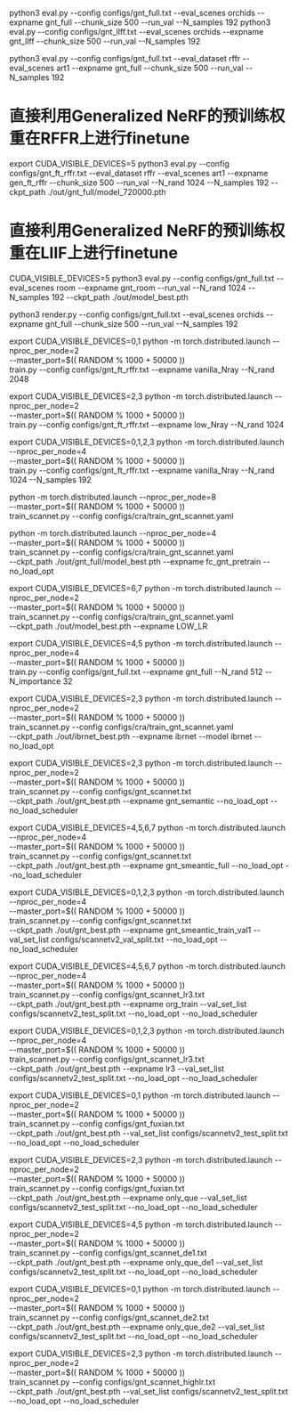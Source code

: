 python3 eval.py --config configs/gnt_full.txt --eval_scenes orchids --expname gnt_full --chunk_size 500 --run_val --N_samples 192
python3 eval.py --config configs/gnt_llff.txt --eval_scenes orchids --expname gnt_llff --chunk_size 500 --run_val --N_samples 192

python3 eval.py --config configs/gnt_full.txt --eval_dataset rffr --eval_scenes art1 --expname gnt_full --chunk_size 500 --run_val --N_samples 192

# 直接利用Generalized NeRF的预训练权重在RFFR上进行finetune
export CUDA_VISIBLE_DEVICES=5
python3 eval.py --config configs/gnt_ft_rffr.txt --eval_dataset rffr --eval_scenes art1 --expname gen_ft_rffr --chunk_size 500 --run_val --N_rand 1024 --N_samples 192 --ckpt_path ./out/gnt_full/model_720000.pth

# 直接利用Generalized NeRF的预训练权重在LIIF上进行finetune
CUDA_VISIBLE_DEVICES=5 python3 eval.py --config configs/gnt_full.txt  --eval_scenes room --expname gnt_room --run_val --N_rand 1024 --N_samples 192 --ckpt_path ./out/model_best.pth

python3 render.py --config configs/gnt_full.txt --eval_scenes orchids --expname gnt_full --chunk_size 500 --run_val --N_samples 192

export CUDA_VISIBLE_DEVICES=0,1
python -m torch.distributed.launch --nproc_per_node=2 \
       --master_port=$(( RANDOM % 1000 + 50000 )) \
       train.py --config configs/gnt_ft_rffr.txt --expname vanilla_Nray --N_rand 2048


export CUDA_VISIBLE_DEVICES=2,3
python -m torch.distributed.launch --nproc_per_node=2 \
       --master_port=$(( RANDOM % 1000 + 50000 )) \
       train.py --config configs/gnt_ft_rffr.txt --expname low_Nray --N_rand 1024

export CUDA_VISIBLE_DEVICES=0,1,2,3
python -m torch.distributed.launch --nproc_per_node=4 \
       --master_port=$(( RANDOM % 1000 + 50000 )) \
       train.py --config configs/gnt_ft_rffr.txt --expname vanilla_Nray --N_rand 1024 --N_samples 192


python -m torch.distributed.launch --nproc_per_node=8 \
       --master_port=$(( RANDOM % 1000 + 50000 )) \
       train_scannet.py --config configs/cra/train_gnt_scannet.yaml


python -m torch.distributed.launch --nproc_per_node=4 \
       --master_port=$(( RANDOM % 1000 + 50000 )) \
       train_scannet.py --config configs/cra/train_gnt_scannet.yaml \
       --ckpt_path ./out/gnt_full/model_best.pth --expname fc_gnt_pretrain --no_load_opt

export CUDA_VISIBLE_DEVICES=6,7
python -m torch.distributed.launch --nproc_per_node=2 \
       --master_port=$(( RANDOM % 1000 + 50000 )) \
       train_scannet.py --config configs/cra/train_gnt_scannet.yaml \
       --ckpt_path ./out/model_best.pth --expname LOW_LR

export CUDA_VISIBLE_DEVICES=4,5
python -m torch.distributed.launch --nproc_per_node=4 \
       --master_port=$(( RANDOM % 1000 + 50000 )) \
       train.py --config configs/gnt_full.txt --expname gnt_full --N_rand 512 --N_importance 32


export CUDA_VISIBLE_DEVICES=2,3
python -m torch.distributed.launch --nproc_per_node=2 \
       --master_port=$(( RANDOM % 1000 + 50000 )) \
       train_scannet.py --config configs/cra/train_gnt_scannet.yaml \
       --ckpt_path ./out/ibrnet_best.pth --expname ibrnet --model ibrnet  --no_load_opt




export CUDA_VISIBLE_DEVICES=2,3
python -m torch.distributed.launch --nproc_per_node=2 \
       --master_port=$(( RANDOM % 1000 + 50000 )) \
       train_scannet.py --config configs/gnt_scannet.txt \
       --ckpt_path ./out/gnt_best.pth --expname gnt_semantic --no_load_opt --no_load_scheduler


export CUDA_VISIBLE_DEVICES=4,5,6,7
python -m torch.distributed.launch --nproc_per_node=4 \
       --master_port=$(( RANDOM % 1000 + 50000 )) \
       train_scannet.py --config configs/gnt_scannet.txt \
       --ckpt_path ./out/gnt_best.pth --expname gnt_smeantic_full --no_load_opt --no_load_scheduler


export CUDA_VISIBLE_DEVICES=0,1,2,3
python -m torch.distributed.launch --nproc_per_node=4 \
       --master_port=$(( RANDOM % 1000 + 50000 )) \
       train_scannet.py --config configs/gnt_scannet.txt \
       --ckpt_path ./out/gnt_best.pth --expname gnt_smeantic_train_val1 --val_set_list configs/scannetv2_val_split.txt --no_load_opt --no_load_scheduler

export CUDA_VISIBLE_DEVICES=4,5,6,7
python -m torch.distributed.launch --nproc_per_node=4 \
       --master_port=$(( RANDOM % 1000 + 50000 )) \
       train_scannet.py --config configs/gnt_scannet_lr3.txt \
       --ckpt_path ./out/gnt_best.pth --expname org_train --val_set_list configs/scannetv2_test_split.txt --no_load_opt --no_load_scheduler


export CUDA_VISIBLE_DEVICES=0,1,2,3
python -m torch.distributed.launch --nproc_per_node=4 \
       --master_port=$(( RANDOM % 1000 + 50000 )) \
       train_scannet.py --config configs/gnt_scannet_lr3.txt \
       --ckpt_path ./out/gnt_best.pth --expname lr3 --val_set_list configs/scannetv2_test_split.txt --no_load_opt --no_load_scheduler


export CUDA_VISIBLE_DEVICES=0,1
python -m torch.distributed.launch --nproc_per_node=2 \
       --master_port=$(( RANDOM % 1000 + 50000 )) \
       train_scannet.py --config configs/gnt_fuxian.txt \
       --ckpt_path ./out/gnt_best.pth  --val_set_list configs/scannetv2_test_split.txt --no_load_opt --no_load_scheduler

export CUDA_VISIBLE_DEVICES=2,3
python -m torch.distributed.launch --nproc_per_node=2 \
       --master_port=$(( RANDOM % 1000 + 50000 )) \
       train_scannet.py --config configs/gnt_fuxian.txt \
       --ckpt_path ./out/gnt_best.pth --expname only_que --val_set_list configs/scannetv2_test_split.txt --no_load_opt --no_load_scheduler

export CUDA_VISIBLE_DEVICES=4,5
python -m torch.distributed.launch --nproc_per_node=2 \
       --master_port=$(( RANDOM % 1000 + 50000 )) \
       train_scannet.py --config configs/gnt_scannet_de1.txt \
       --ckpt_path ./out/gnt_best.pth --expname only_que_de1 --val_set_list configs/scannetv2_test_split.txt --no_load_opt --no_load_scheduler

export CUDA_VISIBLE_DEVICES=0,1
python -m torch.distributed.launch --nproc_per_node=2 \
       --master_port=$(( RANDOM % 1000 + 50000 )) \
       train_scannet.py --config configs/gnt_scannet_de2.txt \
       --ckpt_path ./out/gnt_best.pth --expname only_que_de2 --val_set_list configs/scannetv2_test_split.txt --no_load_opt --no_load_scheduler


export CUDA_VISIBLE_DEVICES=2,3
python -m torch.distributed.launch --nproc_per_node=2 \
       --master_port=$(( RANDOM % 1000 + 50000 )) \
       train_scannet.py --config configs/gnt_scannet_highlr.txt \
       --ckpt_path ./out/gnt_best.pth --val_set_list configs/scannetv2_test_split.txt --no_load_opt --no_load_scheduler
